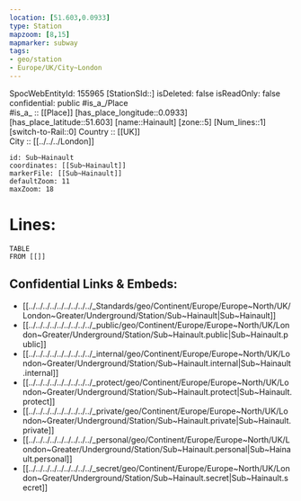 ```yaml
---
location: [51.603,0.0933] 
type: Station 
mapzoom: [8,15] 
mapmarker: subway 
tags:
- geo/station
- Europe/UK/City~London
---
```

SpocWebEntityId: 155965
[StationSId::] 
isDeleted: false
isReadOnly: false
confidential: public
#is_a_/Place  
#is_a_ :: [[Place]] 
[has_place_longitude::0.0933] 
[has_place_latitude::51.603] 
[name::Hainault] 
[zone::5] 
[Num_lines::1] 
[switch-to-Rail::0] 
Country :: [[UK]]  
City :: [[../../../London]]  


```leaflet
id: Sub~Hainault
coordinates: [[Sub~Hainault]] 
markerFile: [[Sub~Hainault]] 
defaultZoom: 11 
maxZoom: 18
```


# Lines: 
```dataview
TABLE 
FROM [[]] 
```

## Confidential Links & Embeds: 
- [[../../../../../../../../../_Standards/geo/Continent/Europe/Europe~North/UK/London~Greater/Underground/Station/Sub~Hainault|Sub~Hainault]] 
- [[../../../../../../../../../_public/geo/Continent/Europe/Europe~North/UK/London~Greater/Underground/Station/Sub~Hainault.public|Sub~Hainault.public]] 
- [[../../../../../../../../../_internal/geo/Continent/Europe/Europe~North/UK/London~Greater/Underground/Station/Sub~Hainault.internal|Sub~Hainault.internal]] 
- [[../../../../../../../../../_protect/geo/Continent/Europe/Europe~North/UK/London~Greater/Underground/Station/Sub~Hainault.protect|Sub~Hainault.protect]] 
- [[../../../../../../../../../_private/geo/Continent/Europe/Europe~North/UK/London~Greater/Underground/Station/Sub~Hainault.private|Sub~Hainault.private]] 
- [[../../../../../../../../../_personal/geo/Continent/Europe/Europe~North/UK/London~Greater/Underground/Station/Sub~Hainault.personal|Sub~Hainault.personal]] 
- [[../../../../../../../../../_secret/geo/Continent/Europe/Europe~North/UK/London~Greater/Underground/Station/Sub~Hainault.secret|Sub~Hainault.secret]] 
